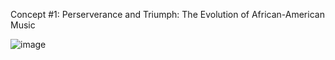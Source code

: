Concept #1: Perserverance and Triumph: The Evolution of African-American Music

![image](https://user-images.githubusercontent.com/90013439/133335784-ea9a7140-c79b-4aac-81da-affd48302dac.png)

